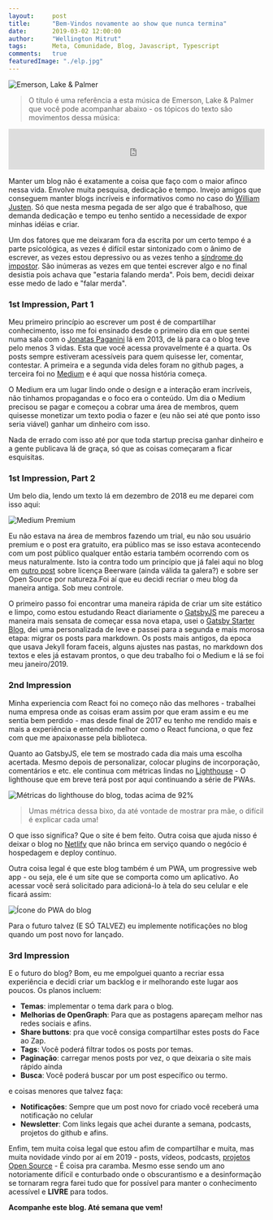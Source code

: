 ```yaml
---
layout:     post
title:      "Bem-Vindos novamente ao show que nunca termina"
date:       2019-03-02 12:00:00
author:     "Wellington Mitrut"
tags:       Meta, Comunidade, Blog, Javascript, Typescript
comments:   true
featuredImage: "./elp.jpg"
---
```



![Emerson, Lake & Palmer](./elp.jpg)

> O título é uma referência a esta música de Emerson, Lake & Palmer que você pode acompanhar abaixo - os tópicos do texto são movimentos dessa música:

<iframe src="https://open.spotify.com/embed/track/0nDQu5i6B93GvUJH8iJ0y9" width="100%" height="80" frameborder="0" allowtransparency="true" allow="encrypted-media"></iframe>

Manter um blog não é exatamente a coisa que faço com o maior afinco nessa vida. Envolve muita pesquisa, dedicação e tempo. Invejo amigos que conseguem manter blogs incríveis e informativos como no caso do [William Justen](https://willianjusten.com.br/). Só que nesta mesma pegada de ser algo que é trabalhoso, que demanda dedicação e tempo eu tenho sentido a necessidade de expor minhas idéias e criar.

Um dos fatores que me deixaram fora da escrita por um certo tempo é a parte psicológica, as vezes é difícil estar sintonizado com o ânimo de escrever, as vezes estou depressivo ou as vezes tenho a [síndrome do impostor](https://www.huffpostbrasil.com/2014/04/07/7-sinais-de-que-voce-e-uma-das-vitimas-da-sindrome-do-impostor_a_21667908/). São inúmeras as vezes em que tentei escrever algo e no final desistia pois achava que "estaria falando merda". Pois bem, decidi deixar esse medo de lado e "falar merda".

### 1st Impression, Part 1

Meu primeiro princípio ao escrever um post é de compartilhar conhecimento, isso me foi ensinado desde o primeiro dia em que sentei numa sala com o [Jonatas Paganini](https://ideia.me/) lá em 2013, de lá para ca o blog teve pelo menos 3 vidas. Esta que você acessa provavelmente é a quarta. Os posts sempre estiveram acessíveis para quem quisesse ler, comentar, contestar. A primeira e a segunda vida deles foram no github pages, a terceira foi no [Medium](https://medium.com/blog-do-mitrut) e é aqui que nossa história começa.

O Medium era um lugar lindo onde o design e a interação eram incríveis, não tinhamos propagandas e o foco era o conteúdo. Um dia o Medium precisou se pagar e começou a cobrar uma área de membros, quem quisesse monetizar um texto podia o fazer e (eu não sei até que ponto isso seria viável) ganhar um dinheiro com isso. 

Nada de errado com isso até por que toda startup precisa ganhar dinheiro e a gente publicava lá de graça, só que as coisas começaram a ficar esquisitas.

### 1st Impression, Part 2

Um belo dia, lendo um texto lá em dezembro de 2018 eu me deparei com isso aqui:

![Medium Premium](./medium.png)

Eu não estava na área de membros fazendo um trial, eu não sou usuário premium e o post era gratuito, era público mas se isso estava acontecendo com um post público qualquer então estaria também ocorrendo com os meus naturalmente. Isto ia contra todo um princípio que já falei aqui no blog em [outro post](https://blog.wmitrut.com/im-back/) sobre licença Beerware (ainda válida ta galera?) e sobre ser Open Source por natureza.Foi aí que eu decidi recriar o meu blog da maneira antiga. Sob meu controle.

O primeiro passo foi encontrar uma maneira rápida de criar um site estático e limpo, como estou estudando React diariamente o [GatsbyJS](https://www.gatsbyjs.org/) me pareceu a maneira mais sensata de começar essa nova etapa, usei o [Gatsby Starter Blog](https://github.com/gatsbyjs/gatsby-starter-blog), dei uma personalizada de leve e passei para a segunda e mais morosa etapa: migrar os posts para markdown. Os posts mais antigos, da epoca que usava Jekyll foram faceis, alguns ajustes nas pastas, no markdown dos textos e eles já estavam prontos, o que deu trabalho foi o Medium e lá se foi meu janeiro/2019.

### 2nd Impression 

Minha experiencia com React foi no começo não das melhores - trabalhei numa empresa onde as coisas eram assim por que eram assim e eu me sentia bem perdido - mas desde final de 2017 eu tenho me rendido mais e mais a experiência e entendido melhor como o React funciona, o que fez com que me apaixonasse pela biblioteca.

Quanto ao GatsbyJS, ele tem se mostrado cada dia mais uma escolha acertada. Mesmo depois de personalizar, colocar plugins de incorporação, comentários e etc. ele continua com métricas lindas no [Lighthouse](https://developers.google.com/web/tools/lighthouse/) - O lighthouse que em breve terá post por aqui continuando a série de PWAs.

![Métricas do lighthouse do blog, todas acima de 92%](./lighthouse.png)

> Umas métrica dessa bixo, da até vontade de mostrar pra mãe, o difícil é explicar cada uma!

O que isso significa? Que o site é bem feito. Outra coisa que ajuda nisso é deixar o blog no [Netlify](https://www.netlify.com/) que não brinca em serviço quando o negócio é hospedagem e deploy contínuo.

Outra coisa legal é que este blog também é um PWA, um progressive web app - ou seja, ele é um site que se comporta como um aplicativo. Ao acessar você será solicitado para adicioná-lo à tela do seu celular e ele ficará assim:

![Ícone do PWA do blog](./pwa.jpeg)

Para o futuro talvez (E SÓ TALVEZ) eu implemente notificações no blog quando um post novo for lançado.

### 3rd Impression

E o futuro do blog? Bom, eu me empolguei quanto a recriar essa experiência e decidi criar um backlog e ir melhorando este lugar aos poucos. Os planos incluem:

- **Temas**: implementar o tema dark para o blog.
- **Melhorias de OpenGraph**: Para que as postagens apareçam melhor nas redes sociais e afins.
- **Share buttons**: pra que você consiga compartilhar estes posts do Face ao Zap.
- **Tags**: Você poderá filtrar todos os posts por temas.
- **Paginação**: carregar menos posts por vez, o que deixaria o site mais rápido ainda
- **Busca**: Você poderá buscar por um post específico ou termo.

e coisas menores que talvez faça: 

- **Notificações**: Sempre que um post novo for criado você receberá uma notificação no celular
- **Newsletter**: Com links legais que achei durante a semana, podcasts, projetos do github e afins.

Enfim, tem muita coisa legal que estou afim de compartilhar e muita, mas muita novidade vindo por aí em 2019 - posts, vídeos, podcasts, [projetos Open Source](https://github.com/mvfsillva/dialetus-service) - É coisa pra caramba. Mesmo esse sendo um ano notoriamente difícil e conturbado onde o obscurantismo e a desinformação se tornaram regra farei tudo que for possível para manter o conhecimento acessível e **LIVRE** para todos.

**Acompanhe este blog. Até semana que vem!**